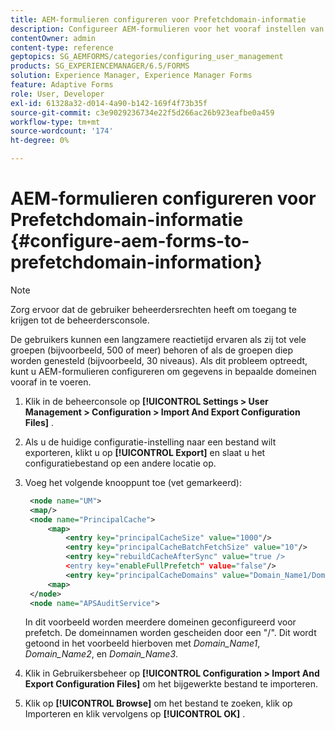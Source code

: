 ```yaml
---
title: AEM-formulieren configureren voor Prefetchdomain-informatie
description: Configureer AEM-formulieren voor het vooraf instellen van domeininformatie als u een langzamere responstijd hebt vanwege diepgeneste groepen of als u lid bent van veel groepen.
contentOwner: admin
content-type: reference
geptopics: SG_AEMFORMS/categories/configuring_user_management
products: SG_EXPERIENCEMANAGER/6.5/FORMS
solution: Experience Manager, Experience Manager Forms
feature: Adaptive Forms
role: User, Developer
exl-id: 61328a32-d014-4a90-b142-169f4f73b35f
source-git-commit: c3e9029236734e22f5d266ac26b923eafbe0a459
workflow-type: tm+mt
source-wordcount: '174'
ht-degree: 0%

---
```


# AEM-formulieren configureren voor Prefetchdomain-informatie {#configure-aem-forms-to-prefetchdomain-information}

>[!NOTE]
> 
> Zorg ervoor dat de gebruiker beheerdersrechten heeft om toegang te krijgen tot de beheerdersconsole.

De gebruikers kunnen een langzamere reactietijd ervaren als zij tot vele groepen (bijvoorbeeld, 500 of meer) behoren of als de groepen diep worden genesteld (bijvoorbeeld, 30 niveaus). Als dit probleem optreedt, kunt u AEM-formulieren configureren om gegevens in bepaalde domeinen vooraf in te voeren.

1. Klik in de beheerconsole op **[!UICONTROL Settings > User Management > Configuration > Import And Export Configuration Files]** .
1. Als u de huidige configuratie-instelling naar een bestand wilt exporteren, klikt u op **[!UICONTROL Export]** en slaat u het configuratiebestand op een andere locatie op.
1. Voeg het volgende knooppunt toe (vet gemarkeerd):

   ```xml
    <node name="UM">
    <map/>
    <node name="PrincipalCache">
        <map>
            <entry key="principalCacheSize" value="1000"/>
            <entry key="principalCacheBatchFetchSize" value="10"/>
            <entry key="rebuildCacheAfterSync" value="true />
            <entry key="enableFullPrefetch" value="false"/>
            <entry key="principalCacheDomains" value="Domain_Name1/Domain_Name2/Domain_Name3"/>
        <map>
    </node>
    <node name="APSAuditService">
   ```

   In dit voorbeeld worden meerdere domeinen geconfigureerd voor prefetch. De domeinnamen worden gescheiden door een &quot;/&quot;. Dit wordt getoond in het voorbeeld hierboven met *Domain_Name1*, *Domain_Name2*, en *Domain_Name3*.

1. Klik in Gebruikersbeheer op **[!UICONTROL Configuration > Import And Export Configuration Files]** om het bijgewerkte bestand te importeren.
1. Klik op **[!UICONTROL Browse]** om het bestand te zoeken, klik op Importeren en klik vervolgens op **[!UICONTROL OK]** .
